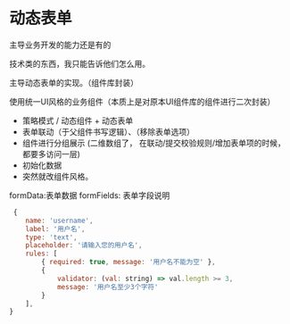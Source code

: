 # 动态表单

主导业务开发的能力还是有的

技术类的东西，我只能告诉他们怎么用。

主导动态表单的实现。（组件库封装）

使用统一UI风格的业务组件（本质上是对原本UI组件库的组件进行二次封装）

* 策略模式 / 动态组件 + 动态表单
* 表单联动（于父组件书写逻辑）、（移除表单选项）
* 组件进行分组展示 (二维数组了， 在联动/提交校验规则/增加表单项的时候，都要多访问一层)
* 初始化数据
* 突然就改组件风格。

formData:表单数据
formFields: 表单字段说明
```js
 {
    name: 'username',
    label: '用户名',
    type: 'text',
    placeholder: '请输入您的用户名',
    rules: [
        { required: true, message: '用户名不能为空' },
        { 
            validator: (val: string) => val.length >= 3, 
            message: '用户名至少3个字符' 
        }
    ],
}
```
